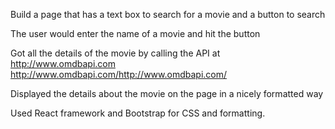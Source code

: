 Build a page that has a text box to search for a movie and a button to search

The user would enter the name of a movie and hit the button

Got all the details of the movie by calling the API at http://www.omdbapi.com <http://www.omdbapi.com/>http://www.omdbapi.com/

Displayed the details about the movie on the page in a nicely formatted way

Used React framework and Bootstrap for CSS and formatting. 